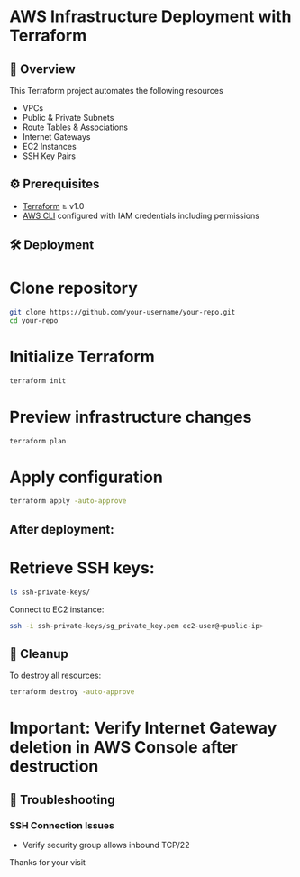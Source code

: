 # AWS Infrastructure Deployment with Terraform

## 📜 Overview
This Terraform project automates the following resources


- VPCs 
- Public & Private Subnets 
- Route Tables & Associations
- Internet Gateways
- EC2 Instances
- SSH Key Pairs



## ⚙️ Prerequisites
- [Terraform](https://developer.hashicorp.com/terraform/downloads) ≥ v1.0
- [AWS CLI](https://aws.amazon.com/cli/) configured with IAM credentials including permissions


## 🛠️ Deployment

# Clone repository
```bash
git clone https://github.com/your-username/your-repo.git
cd your-repo
```

# Initialize Terraform
```bash
terraform init
```

# Preview infrastructure changes
```bash
terraform plan
```

# Apply configuration
```bash
terraform apply -auto-approve
```


## After deployment:

# Retrieve SSH keys:

```bash
ls ssh-private-keys/
```

Connect to EC2 instance:

```bash
ssh -i ssh-private-keys/sg_private_key.pem ec2-user@<public-ip>
```

## 🧹 Cleanup
To destroy all resources:

```bash
terraform destroy -auto-approve
```

# Important: Verify Internet Gateway deletion in AWS Console after destruction

## 🐛 Troubleshooting

### SSH Connection Issues

- Verify security group allows inbound TCP/22


Thanks for your visit